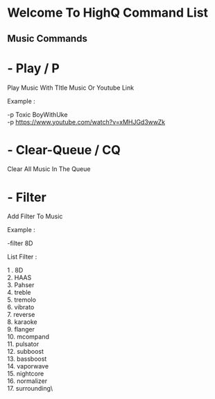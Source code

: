 # Welcome To HighQ Command List


## Music Commands
 
  # - Play / P
  
  
 Play Music With TItle Music Or Youtube Link
 
 Example :
 
 -p Toxic BoyWithUke\
 -p https://www.youtube.com/watch?v=xMHJGd3wwZk
 
 # - Clear-Queue / CQ
 
 Clear All Music In The Queue
 
# - Filter
 
 Add Filter To Music
 
 Example : 
 
 -filter 8D
 
  List Filter :
 
 1 . 8D\
 2.  HAAS\
 3.  Pahser\
 4.  treble\
 5.  tremolo\
 6.  vibrato\
 7.  reverse\
 8.  karaoke\
 9.  flanger\
 10.  mcompand\
 11.  pulsator\
 12.  subboost\
 13.  bassboost\
 14.  vaporwave\
 15.  nightcore\
 16.  normalizer\
 17.  surrounding\
